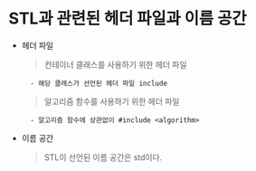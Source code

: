 # STL과 관련된 헤더 파일과 이름 공간

- 헤더 파일

    > 컨테이너 클래스를 사용하기 위한 헤더 파일

        - 해당 클래스가 선언된 헤더 파일 include

    > 알고리즘 함수를 사용하기 위한 헤더 파일

        - 알고리즘 함수에 상관없이 #include <algorithm>


- 이름 공간

    > STL이 선언된 이름 공간은 std이다.